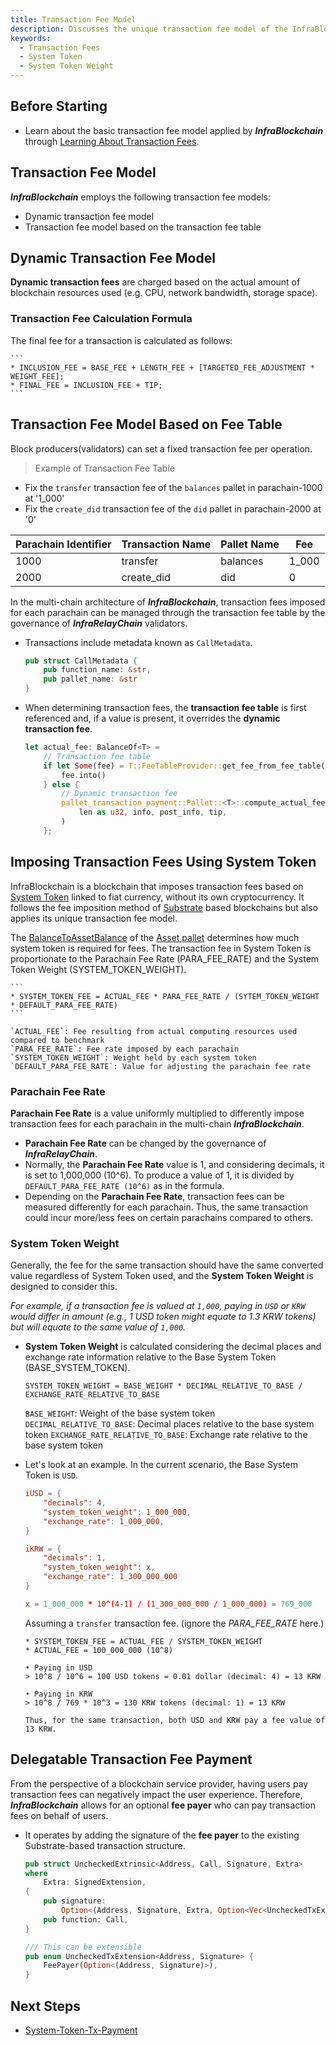 ```yaml
---
title: Transaction Fee Model
description: Discusses the unique transaction fee model of the InfraBlockchain.
keywords:
  - Transaction Fees
  - System Token
  - System Token Weight
---
```


## Before Starting

- Learn about the basic transaction fee model applied by **_InfraBlockchain_** through [Learning About Transaction Fees](../substrate/learn/frame/tx-weights-fees.md).

## Transaction Fee Model

**_InfraBlockchain_** employs the following transaction fee models:

- Dynamic transaction fee model
- Transaction fee model based on the transaction fee table

## Dynamic Transaction Fee Model

**Dynamic transaction fees** are charged based on the actual amount of blockchain resources used (e.g. CPU, network bandwidth, storage space).

### Transaction Fee Calculation Formula

The final fee for a transaction is calculated as follows:

    ```
    * INCLUSION_FEE = BASE_FEE + LENGTH_FEE + [TARGETED_FEE_ADJUSTMENT * WEIGHT_FEE];
    * FINAL_FEE = INCLUSION_FEE + TIP;
    ```

## Transaction Fee Model Based on Fee Table

Block producers(validators) can set a fixed transaction fee per operation.

> Example of Transaction Fee Table

- Fix the `transfer` transaction fee of the `balances` pallet in parachain-1000 at '1_000'
- Fix the `create_did` transaction fee of the `did` pallet in parachain-2000 at '0'

| Parachain Identifier | Transaction Name | Pallet Name | Fee   |
| -------------------- | ---------------- | ----------- | ----- |
| 1000                 | transfer         | balances    | 1_000 |
| 2000                 | create_did       | did         | 0     |

In the multi-chain architecture of **_InfraBlockchain_**, transaction fees imposed for each parachain can be managed through the transaction fee table by the governance of **_InfraRelayChain_** validators.

- Transactions include metadata known as `CallMetadata`.

  ```rust
  pub struct CallMetadata {
      pub function_name: &str,
      pub pallet_name: &str
  }
  ```

- When determining transaction fees, the **transaction fee table** is first referenced and, if a value is present, it overrides the **dynamic transaction fee**.

  ```rust
  let actual_fee: BalanceOf<T> =
      // Transaction fee table
      if let Some(fee) = T::FeeTableProvider::get_fee_from_fee_table(metadata) {
          fee.into()
      } else {
          // Dynamic transaction fee
          pallet_transaction_payment::Pallet::<T>::compute_actual_fee(
              len as u32, info, post_info, tip,
          )
      };
  ```

## Imposing Transaction Fees Using System Token

InfraBlockchain is a blockchain that imposes transaction fees based on [System Token](./system-token.md) linked to fiat currency, without its own cryptocurrency. It follows the fee imposition method of [Substrate](https://substrate.io) based blockchains but also applies its unique transaction fee model.

The [BalanceToAssetBalance](https://paritytech.github.io/polkadot-sdk/master/pallet_assets/struct.BalanceToAssetBalance.html) of the [Asset pallet](https://paritytech.github.io/substrate/master/pallet_assets/index.html) determines how much system token is required for fees. The transaction fee in System Token is proportionate to the Parachain Fee Rate (PARA_FEE_RATE) and the System Token Weight (SYSTEM_TOKEN_WEIGHT).

    ```
    * SYSTEM_TOKEN_FEE = ACTUAL_FEE * PARA_FEE_RATE / (SYTEM_TOKEN_WEIGHT * DEFAULT_PARA_FEE_RATE)
    ```

    `ACTUAL_FEE`: Fee resulting from actual computing resources used compared to benchmark
    `PARA_FEE_RATE`: Fee rate imposed by each parachain
    `SYSTEM_TOKEN_WEIGHT`: Weight held by each system token
    `DEFAULT_PARA_FEE_RATE`: Value for adjusting the parachain fee rate

### Parachain Fee Rate

**Parachain Fee Rate** is a value uniformly multiplied to differently impose transaction fees for each parachain in the multi-chain **_InfraBlockchain_**.

- **Parachain Fee Rate** can be changed by the governance of **_InfraRelayChain_**.
- Normally, the **Parachain Fee Rate** value is 1, and considering decimals, it is set to 1,000,000 (10^6). To produce a value of 1, it is divided by `DEFAULT_PARA_FEE_RATE (10^6)` as in the formula.
- Depending on the **Parachain Fee Rate**, transaction fees can be measured differently for each parachain. Thus, the same transaction could incur more/less fees on certain parachains compared to others.

### System Token Weight

Generally, the fee for the same transaction should have the same converted value regardless of System Token used, and the **System Token Weight** is designed to consider this. 

_For example, if a transaction fee is valued at `1,000`, paying in `USD` or `KRW` would differ in amount (e.g., 1 USD token might equate to 1.3 KRW tokens) but will equate to the same value of `1,000`._

- **System Token Weight** is calculated considering the decimal places and exchange rate information relative to the Base System Token (BASE_SYSTEM_TOKEN).

  ```
  SYSTEM_TOKEN_WEIGHT = BASE_WEIGHT * DECIMAL_RELATIVE_TO_BASE / EXCHANGE_RATE_RELATIVE_TO_BASE
  ```

  `BASE_WEIGHT`: Weight of the base system token
  `DECIMAL_RELATIVE_TO_BASE`: Decimal places relative to the base system token
  `EXCHANGE_RATE_RELATIVE_TO_BASE`: Exchange rate relative to the base system token

- Let's look at an example. In the current scenario, the Base System Token is `USD`.

  ```toml
  iUSD = {
      "decimals": 4,
      "system_token_weight": 1_000_000,
      "exchange_rate": 1_000_000,
  }

  iKRW = {
      "decimals": 1,
      "system_token_weight": x,
      "exchange_rate": 1_300_000_000
  }

  x = 1_000_000 * 10^(4-1) / (1_300_000_000 / 1_000_000) = 769_000
  ```

  Assuming a `transfer` transaction fee. (ignore the _PARA_FEE_RATE_ here.)

  ```text
  * SYSTEM_TOKEN_FEE = ACTUAL_FEE / SYSTEM_TOKEN_WEIGHT
  * ACTUAL_FEE = 100_000_000 (10^8)

  • Paying in USD
  > 10^8 / 10^6 = 100 USD tokens = 0.01 dollar (decimal: 4) = 13 KRW

  • Paying in KRW
  > 10^8 / 769 * 10^3 = 130 KRW tokens (decimal: 1) = 13 KRW

  Thus, for the same transaction, both USD and KRW pay a fee value of 13 KRW.
  ```

## Delegatable Transaction Fee Payment

From the perspective of a blockchain service provider, having users pay transaction fees can negatively impact the user experience. Therefore, **_InfraBlockchain_** allows for an optional **fee payer** who can pay transaction fees on behalf of users.

- It operates by adding the signature of the **fee payer** to the existing Substrate-based transaction structure.

  ```rust
  pub struct UncheckedExtrinsic<Address, Call, Signature, Extra>
  where
      Extra: SignedExtension,
  {
      pub signature:
          Option<(Address, Signature, Extra, Option<Vec<UncheckedTxExtension<Address, Signature>>>)>,
      pub function: Call,
  }

  /// This can be extensible
  pub enum UncheckedTxExtension<Address, Signature> {
      FeePayer(Option<(Address, Signature)>),
  }
  ```

## Next Steps

- [System-Token-Tx-Payment](https://github.com/InfraBlockchain/infrablockspace-sdk/blob/master/substrate/frame/transaction-payment/system-token-tx-payment/src/lib.rs)
